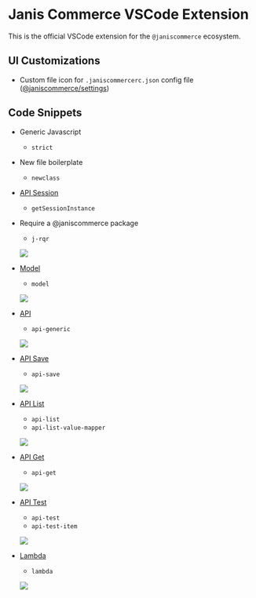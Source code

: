 # Janis Commerce VSCode Extension

This is the official VSCode extension for the `@janiscommerce` ecosystem.

## UI Customizations

- Custom file icon for `.janiscommercerc.json` config file ([@janiscommerce/settings](http://npmjs.com/package/@janiscommerce/settings))

## Code Snippets

- Generic Javascript
  - `strict`

- New file boilerplate
  - `newclass`

- [API Session](https://www.npmjs.com/package/@janiscommerce/api-session)
  - `getSessionInstance`

- Require a @janiscommerce package
  - `j-rqr`
  <p align="left">
  <img src="images/animated/j-rqr.gif">
  </p>

- [Model](https://www.npmjs.com/package/@janiscommerce/model)
  - `model`
  <p align="left">
  <img src="images/animated/model.gif">
  </p>

- [API](https://www.npmjs.com/package/@janiscommerce/api)
  - `api-generic`
  <p align="left">
  <img src="images/animated/api-generic.gif">
  </p>

- [API Save](https://www.npmjs.com/package/@janiscommerce/api-save)
  - `api-save`
  <p align="left">
  <img src="images/animated/api-save.gif">
  </p>

- [API List](https://www.npmjs.com/package/@janiscommerce/api-list)
  - `api-list`
  - `api-list-value-mapper`
  <p align="left">
  <img src="images/animated/api-list.gif">
  </p>

- [API Get](https://www.npmjs.com/package/@janiscommerce/api-get)
  - `api-get`
  <p align="left">
  <img src="images/animated/api-get.gif">
  </p>

- [API Test](https://www.npmjs.com/package/@janiscommerce/api-test)
  - `api-test`
  - `api-test-item`
  <p align="left">
  <img src="images/animated/api-test.gif">
  </p>

- [Lambda](https://www.npmjs.com/package/@janiscommerce/lambda)
  - `lambda`
  <p align="left">
  <img src="images/animated/lambda.gif">
  </p>